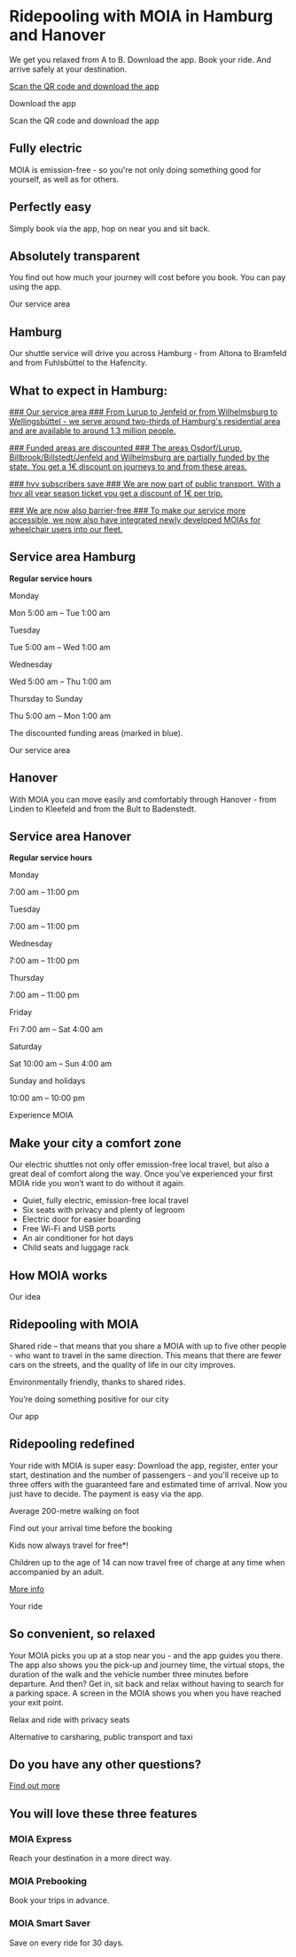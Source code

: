 Ridepooling with MOIA in Hamburg and Hanover
==========

We get you relaxed from A to B. Download the app. Book your ride. And arrive safely at your destination.

[](https://itunes.apple.com/de/app/moia/id1373271535?mt=8/)

[](https://play.google.com/store/apps/details?id=io.moia.neptune)

[Scan the QR code and download the app ]()

 Download the app

 Scan the QR code and download the app

Fully electric
----------

MOIA is emission-free - so you're not only doing something good for yourself, as well as for others.

Perfectly easy
----------

Simply book via the app, hop on near you and sit back.

Absolutely transparent
----------

You find out how much your journey will cost before you book. You can pay using the app.

Our service area

Hamburg
----------

Our shuttle service will drive you across Hamburg - from Altona to Bramfeld and from Fuhlsbüttel to the Hafencity.

What to expect in Hamburg:
----------

[### Our service area ### From Lurup to Jenfeld or from Wilhelmsburg to Wellingsbüttel - we serve around two-thirds of Hamburg's residential area and are available to around 1.3 million people.](https://www.moia.io/en/cities#service-area-hh)

[### Funded areas are discounted ### The areas Osdorf/Lurup, Billbrook/Billstedt/Jenfeld and Wilhelmsburg are partially funded by the state. You get a 1€ discount on journeys to and from these areas.](https://help.moia.io/hc/en-us/articles/360000988738)

[### hvv subscribers save ### We are now part of public transport. With a hvv all year season ticket you get a discount of 1€ per trip.](https://moiahelp.zendesk.com/knowledge/articles/6773883111069)

[### We are now also barrier-free ### To make our service more accessible, we now also have integrated newly developed MOIAs for wheelchair users into our fleet.](https://help.moia.io/hc/en-us/articles/360000437078)

Service area Hamburg
----------

**Regular service hours**

Monday

Mon 5:00 am – Tue 1:00 am

Tuesday

Tue 5:00 am – Wed 1:00 am

Wednesday

Wed 5:00 am – Thu 1:00 am

Thursday to Sunday

Thu 5:00 am – Mon 1:00 am

The discounted funding areas (marked in blue).

Our service area

Hanover
----------

With MOIA you can move easily and comfortably through Hanover - from Linden to Kleefeld and from the Bult to Badenstedt.

Service area Hanover
----------

**Regular service hours**

Monday

7:00 am – 11:00 pm

Tuesday

7:00 am – 11:00 pm

Wednesday

7:00 am – 11:00 pm

Thursday

7:00 am – 11:00 pm

Friday

Fri 7:00 am – Sat 4:00 am

Saturday

Sat 10:00 am – Sun 4:00 am

Sunday and holidays

10:00 am – 10:00 pm

Experience MOIA

Make your city a comfort zone
----------

Our electric shuttles not only offer emission-free local travel, but also a great deal of comfort along the way. Once you’ve experienced your first MOIA ride you won’t want to do without it again.

* Quiet, fully electric, emission-free local travel
* Six seats with privacy and plenty of legroom
* Electric door for easier boarding
* Free Wi-Fi and USB ports
* An air conditioner for hot days
* Child seats and luggage rack

How MOIA works
----------

 Our idea

 Ridepooling with MOIA
----------

Shared ride – that means that you share a MOIA with up to five other people - who want to travel in the same direction. This means that there are fewer cars on the streets, and the quality of life in our city improves.

Environmentally friendly, thanks to shared rides.

You’re doing something positive for our city

 Our app

 Ridepooling redefined
----------

Your ride with MOIA is super easy: Download the app, register, enter your start, destination and the number of passengers - and you'll receive up to three offers with the guaranteed fare and estimated time of arrival. Now you just have to decide. The payment is easy via the app.

Average 200-metre walking on foot

Find out your arrival time before the booking

Kids now always travel for free\*!

Children up to the age of 14 can now travel free of charge at any time when accompanied by an adult.

[More info](https://www.moia.io/en/family)

 Your ride

 So convenient, so relaxed
----------

Your MOIA picks you up at a stop near you - and the app guides you there. The app also shows you the pick-up and journey time, the virtual stops, the duration of the walk and the vehicle number three minutes before departure. And then? Get in, sit back and relax without having to search for a parking space. A screen in the MOIA shows you when you have reached your exit point.

Relax and ride with privacy seats

Alternative to carsharing, public transport and taxi

Do you have any other questions?
----------

[Find out more](https://help.moia.io/hc/en-us/articles/360000796149-How-do-I-order-a-trip-)

 You will love these three features
----------

###  MOIA Express  ###

Reach your destination in a more direct way.

[](https://www.moia.io/en/express)

###  MOIA Prebooking  ###

Book your trips in advance.

[](https://www.moia.io/en/prebooking)

###  MOIA Smart Saver  ###

Save on every ride for 30 days.

[](https://www.moia.io/en/smart-saver)

